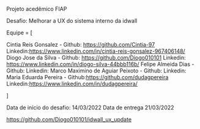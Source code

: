 Projeto acedêmico FIAP

Desafio: Melhorar a UX do sistema interno da idwall

Equipe = [

Cintia Reis Gonsalez - Github: https://github.com/Cintia-97 Linkedin:https://www.linkedin.com/in/cintia-reis-gonsalez-967406148/
Diogo Jose da Silva - Github: https://github.com/Diogo010101 Linkedin: https://www.linkedin.com/in/diogo-silva-44bbb116b/
Felipe Almeida Dias - Github: Linkedin:
Marco Maximino de Aguiar Peixoto - Github: Linkedin:
Maria Eduarda Pereira - Github:https://github.com/dudagpereira Linkedin:https://www.linkedin.com/in/dudagpereira/

]

Data de início do desafio: 14/03/2022
Data de entrega 21/03/2022

https://github.com/Diogo010101/idwall_ux_update
